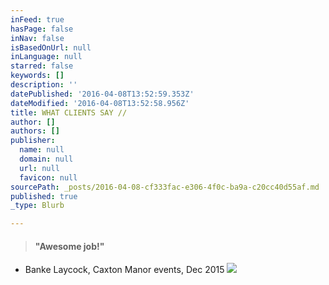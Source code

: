 ```yaml
---
inFeed: true
hasPage: false
inNav: false
isBasedOnUrl: null
inLanguage: null
starred: false
keywords: []
description: ''
datePublished: '2016-04-08T13:52:59.353Z'
dateModified: '2016-04-08T13:52:58.956Z'
title: WHAT CLIENTS SAY //
author: []
authors: []
publisher:
  name: null
  domain: null
  url: null
  favicon: null
sourcePath: _posts/2016-04-08-cf333fac-e306-4f0c-ba9a-c20cc40d55af.md
published: true
_type: Blurb

---
```

> #### "Awesome job!"

- Banke Laycock, Caxton Manor events, Dec 2015
![](https://the-grid-user-content.s3-us-west-2.amazonaws.com/4418f937-7732-47d6-9422-5c0def6166eb.jpg)